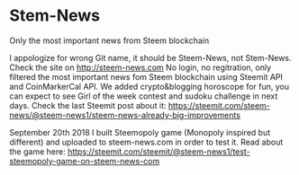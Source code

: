 # Stem-News
Only the most important news from Steem blockchain 

I appologize for wrong Git name, it should be Steem-News, not Stem-News.
Check the site on http://steem-news.com
No login, no regitration, only filtered the most important news fom Steem blockchain using Steemit API and CoinMarkerCal API.
We added crypto&blogging horoscope for fun, you can expect to see Girl of the week contest and sudoku challenge in next days. 
Check the last Steemit post about it: https://steemit.com/steem-news/@steem-news1/steem-news-already-big-improvements

September 20th 2018
I built Steemopoly game (Monopoly inspired but different) and uploaded to steem-news.com in order to test it. Read about the game here:
https://steemit.com/steemit/@steem-news1/test-steemopoly-game-on-steem-news-com
